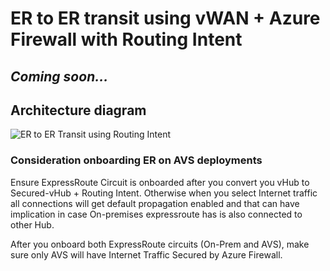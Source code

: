 # ER to ER transit using vWAN + Azure Firewall with Routing Intent

## _Coming soon..._

## Architecture diagram

![ER to ER Transit using Routing Intent](./media/vwan-routing-intent.png)

### Consideration onboarding ER on AVS deployments

Ensure ExpressRoute Circuit is onboarded after you convert you vHub to Secured-vHub + Routing Intent. Otherwise when you select Internet traffic all connections will get default propagation enabled and that can have implication in case On-premises expressroute has is also connected to other Hub.

After you onboard both ExpressRoute circuits (On-Prem and AVS), make sure only AVS will have Internet Traffic Secured by Azure Firewall.


